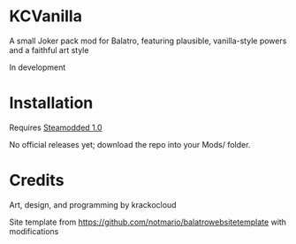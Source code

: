 # KCVanilla

A small Joker pack mod for Balatro, featuring plausible, vanilla-style powers and a faithful art style

In development

# Installation

Requires [Steamodded 1.0](https://github.com/Steamopollys/Steamodded)

No official releases yet; download the repo into your Mods/ folder.

# Credits

Art, design, and programming by krackocloud

Site template from https://github.com/notmario/balatrowebsitetemplate with modifications
